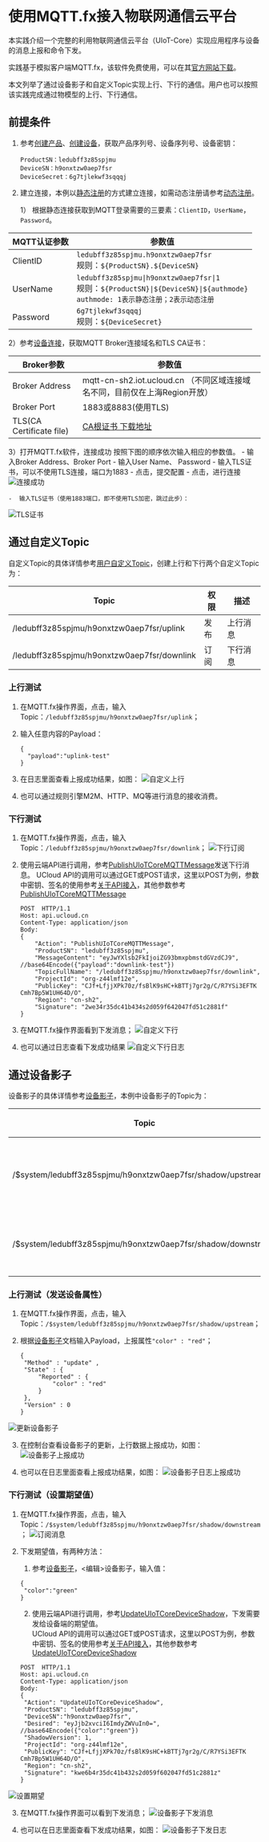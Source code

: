# 使用MQTT.fx接入物联网通信云平台	

本实践介绍一个完整的利用物联网通信云平台（UIoT-Core）实现应用程序与设备的消息上报和命令下发。

实践基于模拟客户端MQTT.fx，该软件免费使用，可以在其[官方网站下载](http://mqttfx.jensd.de/index.php/download)。

本文列举了通过设备影子和自定义Topic实现上行、下行的通信。用户也可以按照该实践完成通过物模型的上行、下行通信。


## 前提条件
1. 参考[创建产品](/iot/uiot-core/console_guide/product_device/create_products\#创建产品)、[创建设备](/iot/uiot-core/console_guide/product_device/create_devcies\#创建设备)，获取产品序列号、设备序列号、设备密钥：
    ```
    ProductSN：ledubff3z85spjmu
    DeviceSN：h9onxtzw0aep7fsr
    DeviceSecret：6g7tjlekwf3sqqqj
    ```

2. 建立连接，本例以[静态注册](/iot/uiot-core/device_develop_guide/authenticate_devices/unique-certificate-per-device_authentication\#静态注册)的方式建立连接，如需动态注册请参考[动态注册](/iot/uiot-core/device_develop_guide/authenticate_devices/unique-certificate-per-product_authentication\#动态注册)。  

   1） 根据静态连接获取到MQTT登录需要的三要素：`ClientID`，`UserName`，`Password`。

MQTT认证参数| 参数值
---|---
ClientID | `ledubff3z85spjmu.h9onxtzw0aep7fsr`<br>规则：`${ProductSN}.${DeviceSN}`
UserName | `ledubff3z85spjmu\|h9onxtzw0aep7fsr\|1`<br>规则：`${ProductSN}\|${DeviceSN}\|${authmode}`<br>`authmode: 1表示静态注册；2表示动态注册`
Password | `6g7tjlekwf3sqqqj`<br>规则：`${DeviceSecret}`
   
   2）参考[设备连接](/iot/uiot-core/device_develop_guide/deviceconnect/mqttconnect)，获取MQTT Broker连接域名和TLS CA证书：
   
Broker参数| 参数值
---|---
Broker Address | mqtt-cn-sh2.iot.ucloud.cn （不同区域连接域名不同，目前仅在上海Region开放）
Broker Port | 1883或8883(使用TLS)
TLS(CA Certificate file) |[CA根证书 下载地址](http://uiot.cn-sh2.ufileos.com/ca-cert.pem)
   
   3）打开MQTT.fx软件，连接成功
    按照下图的顺序依次输入相应的参数值。
    - 输入Broker Address、Broker Port
    - 输入User Name、 Password
    - 输入TLS证书，可以不使用TLS连接，端口为1883
    - 点击<Apply>，提交配置
    - 点击<Connect>，进行连接
	![连接成功](../images/连接成功.png)
   
    -  输入TLS证书（使用1883端口，即不使用TLS加密，跳过此步）：
   
![TLS证书](../images/TLS证书.png)





## 通过自定义Topic
自定义Topic的具体详情参考[用户自定义Topic](/iot/uiot-core/console_guide/product_device/topic)，创建上行和下行两个自定义Topic为：

Topic | 权限|描述
---|---|---
/ledubff3z85spjmu/h9onxtzw0aep7fsr/uplink |发布|上行消息
/ledubff3z85spjmu/h9onxtzw0aep7fsr/downlink | 订阅| 下行消息



### 上行测试

1. 在MQTT.fx操作界面，点击<Publish>，输入Topic：`/ledubff3z85spjmu/h9onxtzw0aep7fsr/uplink`；

2. 输入任意内容的Payload：
   ```
   {
     "payload":"uplink-test"
   }
   ```

3. 在日志里面查看上报成功结果，如图：
![自定义上行](../images/自定义上行.png)
   
   
4. 也可以通过规则引擎M2M、HTTP、MQ等进行消息的接收消费。

   


### 下行测试
1. 在MQTT.fx操作界面，点击<Subscribe>，输入Topic：`/ledubff3z85spjmu/h9onxtzw0aep7fsr/downlink`；
![下行订阅](../images/下行订阅.png)   

2. 使用云端API进行调用，参考[PublishUIoTCoreMQTTMessage](/iot/uiot-core/api_guide/messagemgmtapi)发送下行消息。
    UCloud API的调用可以通过GET或POST请求，这里以POST为例，参数中密钥、签名的使用参考[关于API接入](/iot/uiot-core/api_guide/api_guidehelp)，其他参数参考[PublishUIoTCoreMQTTMessage](/iot/uiot-core/api_guide/messagemgmtapi)

    ```
    POST  HTTP/1.1
    Host: api.ucloud.cn
    Content-Type: application/json
    Body:
    {
    	"Action": "PublishUIoTCoreMQTTMessage",
    	"ProductSN": "ledubff3z85spjmu",
    	"MessageContent": "eyJwYXlsb2FkIjoiZG93bmxpbmstdGVzdCJ9", //base64Encode({"payload":"downlink-test"})
    	"TopicFullName": "/ledubff3z85spjmu/h9onxtzw0aep7fsr/downlink",
    	"ProjectId": "org-z44lmf12e",
    	"PublicKey": "CJf+LfjjXPk70z/fsBlK9sHC+kBTTj7gr2g/C/R7YSi3EFTK   Cmh7Bp5W1UH64D/O",
    	"Region": "cn-sh2",
    	"Signature": "2we34r35dc41b434s2d059f642047fd51c2881f"
    }
    ```

3. 在MQTT.fx操作界面看到下发消息；
![自定义下行](../images/自定义下行.png)

4. 也可以通过日志查看下发成功结果
![自定义下行日志](../images/自定义下行日志.png)
## 通过设备影子

设备影子的具体详情参考[设备影子](/iot/uiot-core/console_guide/device_shadow/operation_guide\#设备影子相关操作)，本例中设备影子的Topic为：

Topic | 权限|描述
---|---|---
/$system/ledubff3z85spjmu/h9onxtzw0aep7fsr/shadow/upstream |发布|更新设备影子
/$system/ledubff3z85spjmu/h9onxtzw0aep7fsr/shadow/downstream | 订阅| 设置期望值



### 上行测试（发送设备属性）

1. 在MQTT.fx操作界面，点击<Publish>，输入Topic：`/$system/ledubff3z85spjmu/h9onxtzw0aep7fsr/shadow/upstream`；

2. 根据[设备影子](/iot/uiot-core/console_guide/device_shadow/operation_guide\#设备影子相关操作)文档输入Payload，上报属性`"color" : "red"`；
   ```
   { 
    "Method" : "update" , 
    "State" : { 
        "Reported" : { 
            "color" : "red" 
        } 
    }, 
    "Version" : 0 
   }
   ```
![更新设备影子](../images/更新设备影子.png)
   
   
   
3. 在控制台查看设备影子的更新，上行数据上报成功，如图： 
![设备影子上报成功](../images/设备影子上报成功.png)

  

4. 也可以在日志里面查看上报成功结果，如图：
![设备影子日志上报成功](../images/设备影子日志上报成功.png)



### 下行测试（设置期望值）

1. 在MQTT.fx操作界面，点击<Subscribe>，输入Topic：`/$system/ledubff3z85spjmu/h9onxtzw0aep7fsr/shadow/downstream`；
![订阅消息](../images/订阅消息.png)
	

2. 下发期望值，有两种方法：  
   1) 参考[设备影子](/iot/uiot-core/console_guide/device_shadow/operation_guide\#设备影子相关操作)，<编辑>设备影子，输入<Desired>值：

   ```
   {
    "color":"green"
   }
   ```
   2) 使用云端API进行调用，参考[UpdateUIoTCoreDeviceShadow](/iot/uiot-core/api_guide/deviceshadowmgmtapi)，下发需要发给设备端的期望值。  
   UCloud API的调用可以通过GET或POST请求，这里以POST为例，参数中密钥、签名的使用参考[关于API接入](/iot/uiot-core/api_guide/api_guidehelp)，其他参数参考[UpdateUIoTCoreDeviceShadow](/iot/uiot-core/api_guide/deviceshadowmgmtapi)
   ```
   POST  HTTP/1.1
   Host: api.ucloud.cn
   Content-Type: application/json
   Body:
   {
   	"Action": "UpdateUIoTCoreDeviceShadow",
   	"ProductSN": "ledubff3z85spjmu",
   	"DeviceSN":"h9onxtzw0aep7fsr",
   	"Desired": "eyJjb2xvciI6ImdyZWVuIn0=", //base64Encode({"color":"green"})
   	"ShadowVersion": 1,
   	"ProjectId": "org-z44lmf12e",
   	"PublicKey": "CJf+LfjjXPk70z/fsBlK9sHC+kBTTj7gr2g/C/R7YSi3EFTK   Cmh7Bp5W1UH64D/O",
   	"Region": "cn-sh2",
   	"Signature": "kwe6b4r35dc41b432s2d059f602047fd51c2881z"
   }
   ```

   
![设置期望](../images/设置期望.png)

   

3. 在MQTT.fx操作界面可以看到下发消息；
![设备影子下发消息](../images/设备影子下发消息.png)

4. 也可以在日志里面查看下发成功结果，如图：
![设备影子下发日志](../images/设备影子下发日志.png)
   